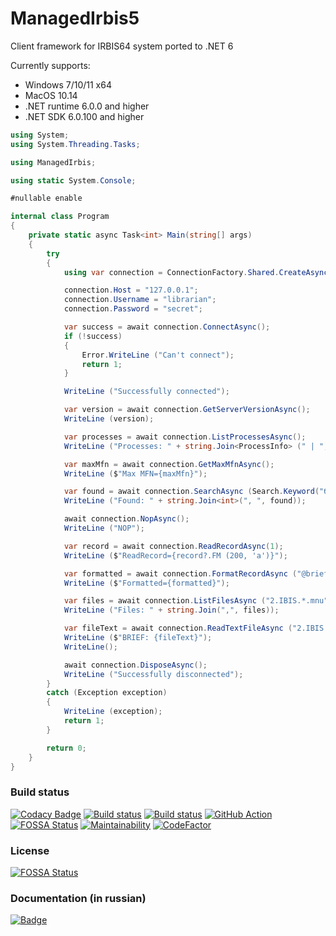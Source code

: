 # ManagedIrbis5

Client framework for IRBIS64 system ported to .NET 6

Currently supports:

* Windows 7/10/11 x64
* MacOS 10.14
* .NET runtime 6.0.0 and higher
* .NET SDK 6.0.100 and higher

```c#
using System;
using System.Threading.Tasks;

using ManagedIrbis;

using static System.Console;

#nullable enable

internal class Program
{
    private static async Task<int> Main(string[] args)
    {
        try
        {
            using var connection = ConnectionFactory.Shared.CreateAsyncConnection();

            connection.Host = "127.0.0.1";
            connection.Username = "librarian";
            connection.Password = "secret";

            var success = await connection.ConnectAsync();
            if (!success)
            {
                Error.WriteLine ("Can't connect");
                return 1;
            }

            WriteLine ("Successfully connected");

            var version = await connection.GetServerVersionAsync();
            WriteLine (version);

            var processes = await connection.ListProcessesAsync();
            WriteLine ("Processes: " + string.Join<ProcessInfo> (" | ", processes));

            var maxMfn = await connection.GetMaxMfnAsync();
            WriteLine ($"Max MFN={maxMfn}");

            var found = await connection.SearchAsync (Search.Keyword("бетон$"));
            WriteLine ("Found: " + string.Join<int>(", ", found));

            await connection.NopAsync();
            WriteLine ("NOP");

            var record = await connection.ReadRecordAsync(1);
            WriteLine ($"ReadRecord={record?.FM (200, 'a')}");

            var formatted = await connection.FormatRecordAsync ("@brief", 1);
            WriteLine ($"Formatted={formatted}");

            var files = await connection.ListFilesAsync ("2.IBIS.*.mnu");
            WriteLine ("Files: " + string.Join(",", files));

            var fileText = await connection.ReadTextFileAsync ("2.IBIS.brief.pft");
            WriteLine ($"BRIEF: {fileText}");
            WriteLine();

            await connection.DisposeAsync();
            WriteLine ("Successfully disconnected");
        }
        catch (Exception exception)
        {
            WriteLine (exception);
            return 1;
        }

        return 0;
    }
}
```

### Build status

[![Codacy Badge](https://api.codacy.com/project/badge/Grade/7a2fc9c9cff946c89f7f4f6adcb567c3)](https://app.codacy.com/gh/amironov73/ManagedIrbis5?utm_source=github.com&utm_medium=referral&utm_content=amironov73/ManagedIrbis5&utm_campaign=Badge_Grade_Settings)
[![Build status](https://img.shields.io/appveyor/ci/AlexeyMironov/managedirbis5.svg)](https://ci.appveyor.com/project/AlexeyMironov/managedirbis5/)
[![Build status](https://api.travis-ci.org/amironov73/ManagedIrbis5.svg)](https://travis-ci.org/amironov73/ManagedIrbis5/)
[![GitHub Action](https://github.com/amironov73/ManagedIrbis5/workflows/CI/badge.svg)](https://github.com/amironov73/ManagedIrbis5/actions)
[![FOSSA Status](https://app.fossa.com/api/projects/git%2Bgithub.com%2Famironov73%2FManagedIrbis5.svg?type=shield)](https://app.fossa.com/projects/git%2Bgithub.com%2Famironov73%2FManagedIrbis5?ref=badge_shield)
[![Maintainability](https://api.codeclimate.com/v1/badges/50cc8f9ee8ebc972e037/maintainability)](https://codeclimate.com/github/amironov73/ManagedIrbis5/maintainability)
[![CodeFactor](https://www.codefactor.io/repository/github/amironov73/managedirbis5/badge)](https://www.codefactor.io/repository/github/amironov73/managedirbis5)

### License

[![FOSSA Status](https://app.fossa.com/api/projects/git%2Bgithub.com%2Famironov73%2FManagedIrbis5.svg?type=large)](https://app.fossa.com/projects/git%2Bgithub.com%2Famironov73%2FManagedIrbis5?ref=badge_large)

### Documentation (in russian)

[![Badge](https://readthedocs.org/projects/managedirbis5/badge/)](https://managedirbis5.readthedocs.io/) 

